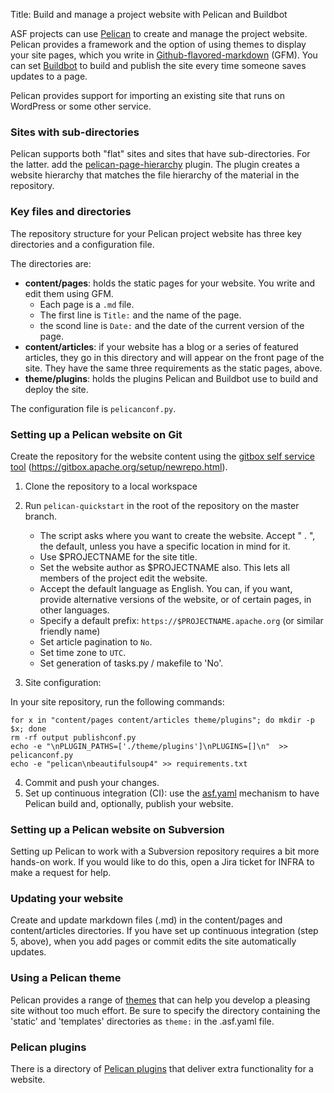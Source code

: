 Title: Build and manage a project website with Pelican and Buildbot

ASF projects can use <a href="https://docs.getpelican.com/en/stable/" target="_blank">Pelican</a> to create and manage the project website. Pelican provides a framework and the option of using themes to display your site pages, which you write in <a href="https://github.github.com/gfm/" target="_blank">Github-flavored-markdown</a> (GFM). You can set <a href="https://buildbot.net/" target="_blank">Buildbot</a> to build and publish the site every time someone saves updates to a page.


Pelican provides support for importing an existing site that runs on WordPress or some other service.

### Sites with sub-directories

Pelican supports both "flat" sites and sites that have sub-directories. For the latter. add the <a href="https://github.com/akhayyat/pelican-page-hierarchy" target="_blank">pelican-page-hierarchy<a> plugin. The plugin creates a website hierarchy that matches the file hierarchy of the material in the repository.

### Key files and directories ###

The repository structure for your Pelican project website has three key directories and a configuration file.

The directories are:

  - **content/pages**: holds the static pages for your website. You write and edit them using GFM.
      - Each page is a `.md` file.
      - The first line is `Title:` and the name of the page.
      - the scond line is `Date:` and the date of the current version of the page.
   - **content/articles**: if your website has a blog or a series of featured articles, they go in this directory and will appear on the front page of the site. They have the same three requirements as the static pages, above.
   - **theme/plugins**: holds the plugins Pelican and Buildbot use to build and deploy the site.

The configuration file is `pelicanconf.py`.

### Setting up a Pelican website on Git ###

Create the repository for the website content using the <a href="https://gitbox.apache.org/setup/newrepo.html" target="_blank">gitbox self service tool</a> (https://gitbox.apache.org/setup/newrepo.html).

1. Clone the repository to a local workspace
2. Run `pelican-quickstart` in the root of the repository on the master branch. 
    - The script asks where you want to create the website. Accept " . ", the default, unless you have a specific location in mind for it.
    - Use $PROJECTNAME for the site title.
    - Set the website author as $PROJECTNAME also. This lets all members of the project edit the website.
    - Accept the default language as English. You can, if you want, provide alternative versions of the website, or of certain pages, in other languages.
    - Specify a default prefix: `https://$PROJECTNAME.apache.org` (or similar friendly name)
    - Set article pagination to `No`.
    - Set time zone to `UTC`.
    - Set generation of tasks.py / makefile to 'No'.
    
3. Site configuration:

In your site repository, run the following commands:

```
for x in "content/pages content/articles theme/plugins"; do mkdir -p $x; done
rm -rf output publishconf.py
echo -e "\nPLUGIN_PATHS=['./theme/plugins']\nPLUGINS=[]\n"  >> pelicanconf.py
echo -e "pelican\nbeautifulsoup4" >> requirements.txt

```

4. Commit and push your changes.
5. Set up continuous integration (CI): use the <a href="https://cwiki.apache.org/confluence/display/INFRA/git+-+.asf.yaml+features" target="_blank">asf.yaml</a> mechanism to have Pelican build and, optionally, publish your website.

### Setting up a Pelican website on Subversion ###

Setting up Pelican to work with a Subversion repository requires a bit more hands-on work. If you would like to do this, open a Jira ticket for INFRA to make a request for help.

### Updating your website ###

Create and update markdown files (.md) in the content/pages and content/articles directories. If you have set up continuous integration (step 5, above), when you add pages or commit edits the site automatically updates.

### Using a Pelican theme ###

Pelican provides a range of <a href="http://www.pelicanthemes.com/" target="_blank">themes</a> that can help you develop a pleasing site without too much effort. Be sure to specify the directory containing the 'static' and 'templates' directories as `theme:` in the .asf.yaml file.

### Pelican plugins ###

There is a directory of <a href="https://github.com/getpelican/pelican-plugins/" target="_blank">Pelican plugins</a> that deliver extra functionality for a website.


